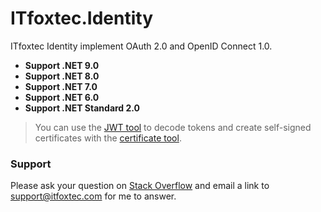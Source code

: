 # ITfoxtec.Identity
ITfoxtec Identity implement OAuth 2.0 and OpenID Connect 1.0.

* **Support .NET 9.0**
* **Support .NET 8.0**
* **Support .NET 7.0**
* **Support .NET 6.0**
* **Support .NET Standard 2.0**

> You can use the [JWT tool](https://www.foxids.com/tools/Jwt) to decode tokens and create self-signed certificates with the [certificate tool](https://www.foxids.com/tools/Certificate).

### Support
Please ask your question on <a href="https://stackoverflow.com/">Stack Overflow</a> and email a link to <a href="mailto:support@itfoxtec.com?subject=ITfoxtec Identity">support@itfoxtec.com</a> for me to answer.<br />
